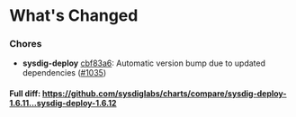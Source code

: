 # What's Changed

### Chores
- **sysdig-deploy** [cbf83a6](https://github.com/sysdiglabs/charts/commit/cbf83a6ed90fbb90991f24f10e9b8724d6c81cac): Automatic version bump due to updated dependencies ([#1035](https://github.com/sysdiglabs/charts/issues/1035))

#### Full diff: https://github.com/sysdiglabs/charts/compare/sysdig-deploy-1.6.11...sysdig-deploy-1.6.12
